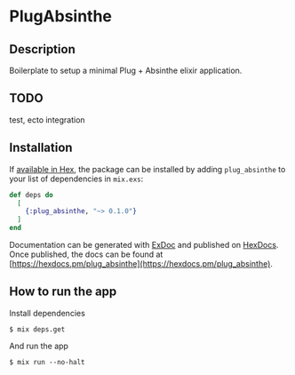 # PlugAbsinthe

## Description

Boilerplate to setup a minimal Plug + Absinthe elixir application.

## TODO

test, ecto integration

## Installation

If [available in Hex](https://hex.pm/docs/publish), the package can be installed
by adding `plug_absinthe` to your list of dependencies in `mix.exs`:

```elixir
def deps do
  [
    {:plug_absinthe, "~> 0.1.0"}
  ]
end
```

Documentation can be generated with [ExDoc](https://github.com/elixir-lang/ex_doc)
and published on [HexDocs](https://hexdocs.pm). Once published, the docs can
be found at [https://hexdocs.pm/plug_absinthe](https://hexdocs.pm/plug_absinthe).

## How to run the app

Install dependencies

```
$ mix deps.get
```

And run the app

```
$ mix run --no-halt
```
